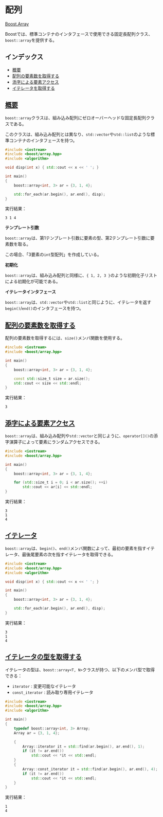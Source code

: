 # 配列
[Boost.Array](http://www.boost.org/doc/libs/release/doc/html/array.html)

Boostでは、標準コンテナのインタフェースで使用できる固定長配列クラス、`boost::array`を提供する。

## インデックス

- [概要](#overview)
- [配列の要素数を取得する](#size)
- [添字による要素アクセス](#at)
- [イテレータを取得する](#iterator)


## <a name="overview" href="#overview">概要</a>
`boost::array`クラスは、組み込み配列にゼロオーバーヘッドな固定長配列クラスである。

このクラスは、組み込み配列とは異なり、`std::vector`や`std::list`のような標準コンテナのインタフェースを持つ。

```cpp
#include <iostream>
#include <boost/array.hpp>
#include <algorithm>

void disp(int x) { std::cout << x << ' '; }

int main()
{
    boost::array<int, 3> ar = {3, 1, 4};

    std::for_each(ar.begin(), ar.end(), disp);
}
```

実行結果：

```
3 1 4 
```


**テンプレート引数**

`boost::array`は、第1テンプレート引数に要素の型、第2テンプレート引数に要素数を取る。

この場合、「3要素の`int`型配列」を作成している。


**初期化**

`boost::array`は、組み込み配列と同様に、`{ 1, 2, 3 }`のような初期化子リストによる初期化が可能である。


**イテレータインタフェース**

`boost::array`は、`std::vector`や`std::list`と同じように、イテレータを返す`begin()`/`end()`のインタフェースを持つ。


## <a name="size" href="#size">配列の要素数を取得する</a>

配列の要素数を取得するには、`size()`メンバ関数を使用する。

```cpp
#include <iostream>
#include <boost/array.hpp>

int main()
{
    boost::array<int, 3> ar = {3, 1, 4};

    const std::size_t size = ar.size();
    std::cout << size << std::endl;
}
```


実行結果：

```
3
```


## <a name="at" href="#at">添字による要素アクセス</a>

`boost::array`は、組み込み配列や`std::vector`と同じように、`operator[]()`の添字演算子によって要素にランダムアクセスできる。

```cpp
#include <iostream>
#include <boost/array.hpp>

int main()
{
    boost::array<int, 3> ar = {3, 1, 4};

    for (std::size_t i = 0; i < ar.size(); ++i)
        std::cout << ar[i] << std::endl;
}
```


実行結果：

```
3
1
4
```

## <a name="iterator" href="#iterator">イテレータ</a>

`boost::array`は、`begin()`、`end()`メンバ関数によって、最初の要素を指すイテレータ、最後尾要素の次を指すイテレータを取得できる。


```cpp
#include <iostream>
#include <boost/array.hpp>
#include <algorithm>

void disp(int x) { std::cout << x << ' '; }

int main()
{
    boost::array<int, 3> ar = {3, 1, 4};

    std::for_each(ar.begin(), ar.end(), disp);
}
```

実行結果：

```
3
1
4
```


## <a name="iterator-type" href="#iterator-type">イテレータの型を取得する</a>

イテレータの型は、`boost::array<T, N>`クラスが持つ、以下のメンバ型で取得できる：

- `iterator` : 変更可能なイテレータ
- `const_iterator` : 読み取り専用イテレータ


```cpp
#include <iostream>
#include <boost/array.hpp>
#include <algorithm>

int main()
{
    typedef boost::array<int, 3> Array;
    Array ar = {3, 1, 4};

    {
        Array::iterator it = std::find(ar.begin(), ar.end(), 1);
        if (it != ar.end())
            std::cout << *it << std::endl;
    }
    {
        Array::const_iterator it = std::find(ar.begin(), ar.end(), 4);
        if (it != ar.end())
            std::cout << *it << std::endl;
    }
}
```


実行結果：

```
1
4
```


